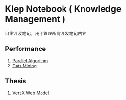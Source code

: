 # Klep Notebook \( Knowledge Management \)

日常开发笔记，用于管理所有开发笔记内容

## Performance

1. [Parallel Algorithm](/note-parallel-algorithm/README.md)
2. [Data Mining](/node-data-mining/README.md)

## Thesis

1. [Vert.X Web Model](/thesis-vert.x/README.md)



